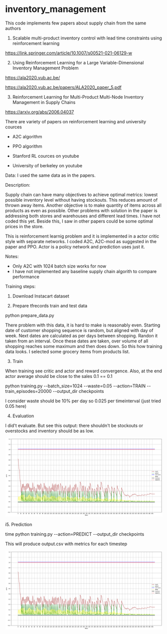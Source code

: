 # inventory_management

This code implements few papers about supply chain from the same authors

1. Scalable multi-product inventory control with lead time constraints using reinforcement learning

https://link.springer.com/article/10.1007/s00521-021-06129-w

2. Using Reinforcement Learning for a Large Variable-Dimensional Inventory Management Problem

https://ala2020.vub.ac.be/

https://ala2020.vub.ac.be/papers/ALA2020_paper_5.pdf

3. Reinforcement Learning for Multi-Product Multi-Node Inventory Management in Supply Chains

https://arxiv.org/abs/2006.04037

There are variety of papers on reinforcement learning and university cources

- A2C algorithm
- PPO algorithm

- Stanford RL cources on youtube
- University of berkeley on youtube

Data: I used the same data as in the papers.

Description:

Supply chain can have many objectives to achieve optimal metrics: lowest possible inventory level without having stockouts. This reduces amount of thrown away items. Another objective is to make quantity of items across all products as even as possible. Other problems with solution in the paper is addressing both stores and warehouses and different lead times. I have not coded this yet. Beside this, I saw in other papers could be some optimal prices in the store.   

This is reinforcement learnig problem and it is implemented in a actor critic style with separate networks. I coded A2C, A2C-mod as suggested in the paper and PPO. Actor is a policy network and prediction uses just it.

Notes:

- Only A2C with 1024 batch size works for now
- I have not implemented any baseline supply chain algorith to compare performance

Training steps:

1. Download Instacart dataset

2. Prepare tfrecords train and test data

python prepare_data.py

There problem with this data, it is hard to make is reasonably even. Starting date of customer shopping sequence is random, but aligned with day of week. Next dates are calculated as per days between shopping. Randon it taken from an interval. Once these dates are taken, over volume of all shopping reaches some maximum and then does down. So this how training data looks. I selected some grocery items from products list. 

3. Train

When training see critic and actor and reward convergence. Also, at the end actor average should be close to the sales 0.1 == 0.1

python training.py --batch_size=1024 --waste=0.05 --action=TRAIN --train_episodes=20000 --output_dir checkpoints

I consider waste should be 10% per day so 0.025 per timeinterval (just tried 0.05 here)


4. Evaluation

I did't evaluate. But see this output: there shouldn't be stockouts or overstocks and inventory should be as low.

![output sample](samples/curves/data_prep_cell_12_output_0.png "Sample inventory and replenishment dynamics")

i5. Prediction

time python training.py --action=PREDICT --output_dir checkpoints

This will produce output.csv with metrics for each timestep

![output sample](samples/curves/data_prep_cell_12_output_0.png "Sample inventory and replenishment dynamics")
